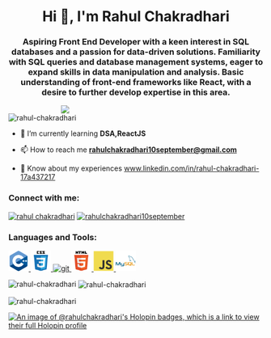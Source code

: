 <h1 align="center"> Hi 👋, I'm Rahul Chakradhari</h1>
<h3 align="center">Aspiring Front End Developer with a keen interest in SQL databases and a passion for data-driven solutions. Familiarity with SQL queries and database management systems, eager to expand skills in data manipulation and analysis. Basic understanding of front-end frameworks like React, with a desire to further develop expertise in this area.</h3>

<img align="right" width="400" src="https://cdn.dribbble.com/users/926537/screenshots/4502924/media/18181eb39eec9784db256e246954adba.gif">

<p align="left"> <img src="https://komarev.com/ghpvc/?username=rahul-chakradhari&label=Profile%20views&color=0e75b6&style=flat" alt="rahul-chakradhari" /> </p>

- 🌱 I’m currently learning **DSA,ReactJS**

- 📫 How to reach me **rahulchakradhari10september@gmail.com**

- 📄 Know about my experiences www.linkedin.com/in/rahul-chakradhari-17a437217



<h3 align="left">Connect with me:</h3>
<p align="left">
<a href="https://www.linkedin.com/in/rahul-chakradhari-17a437217/" target="blank"><img align="center" src="https://raw.githubusercontent.com/rahuldkjain/github-profile-readme-generator/master/src/images/icons/Social/linked-in-alt.svg" alt="rahul chakradhari" height="30" width="40" /></a>
<a href="https://www.leetcode.com/rahulchakradhari10september" target="blank"><img align="center" src="https://raw.githubusercontent.com/rahuldkjain/github-profile-readme-generator/master/src/images/icons/Social/leet-code.svg" alt="rahulchakradhari10september" height="30" width="40" /></a>
</p>

<h3 align="left">Languages and Tools:</h3>
<p align="left"> <a href="https://www.w3schools.com/cpp/" target="_blank" rel="noreferrer"> <img src="https://raw.githubusercontent.com/devicons/devicon/master/icons/cplusplus/cplusplus-original.svg" alt="cplusplus" width="40" height="40"/> </a> <a href="https://www.w3schools.com/css/" target="_blank" rel="noreferrer"> <img src="https://raw.githubusercontent.com/devicons/devicon/master/icons/css3/css3-original-wordmark.svg" alt="css3" width="40" height="40"/> </a> <a href="https://git-scm.com/" target="_blank" rel="noreferrer"> <img src="https://www.vectorlogo.zone/logos/git-scm/git-scm-icon.svg" alt="git" width="40" height="40"/> </a> <a href="https://www.w3.org/html/" target="_blank" rel="noreferrer"> <img src="https://raw.githubusercontent.com/devicons/devicon/master/icons/html5/html5-original-wordmark.svg" alt="html5" width="40" height="40"/> </a> <a href="https://developer.mozilla.org/en-US/docs/Web/JavaScript" target="_blank" rel="noreferrer"> <img src="https://raw.githubusercontent.com/devicons/devicon/master/icons/javascript/javascript-original.svg" alt="javascript" width="40" height="40"/> </a> <a href="https://www.mysql.com/" target="_blank" rel="noreferrer"> <img src="https://raw.githubusercontent.com/devicons/devicon/master/icons/mysql/mysql-original-wordmark.svg" alt="mysql" width="40" height="40"/> </a> </p>

<p><img align="left" src="https://github-readme-stats.vercel.app/api/top-langs?username=rahul-chakradhari&show_icons=true&locale=en&layout=compact" alt="rahul-chakradhari" /></p>

<p>&nbsp;<img align="center" src="https://github-readme-stats.vercel.app/api?username=rahul-chakradhari&show_icons=true&locale=en" alt="rahul-chakradhari" /></p>

<p><img align="center" src="https://github-readme-streak-stats.herokuapp.com/?user=rahul-chakradhari&" alt="rahul-chakradhari" /></p>


[![An image of @rahulchakradhari's Holopin badges, which is a link to view their full Holopin profile](https://holopin.me/rahulchakradhari)](https://holopin.io/@rahulchakradhari)
